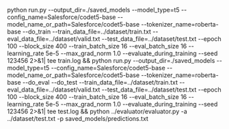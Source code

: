 python run.py --output_dir=./saved_models --model_type=t5 --config_name=Salesforce/codet5-base --model_name_or_path=Salesforce/codet5-base --tokenizer_name=roberta-base --do_train --train_data_file=../dataset/train.txt --eval_data_file=../dataset/valid.txt --test_data_file=../dataset/test.txt --epoch 100 --block_size 400 --train_batch_size 16 --eval_batch_size 16 --learning_rate 5e-5 --max_grad_norm 1.0 --evaluate_during_training --seed 123456 2>&1| tee train.log && python run.py --output_dir=./saved_models --model_type=t5 --config_name=Salesforce/codet5-base --model_name_or_path=Salesforce/codet5-base --tokenizer_name=roberta-base --do_eval --do_test --train_data_file=../dataset/train.txt --eval_data_file=../dataset/valid.txt --test_data_file=../dataset/test.txt --epoch 100 --block_size 400 --train_batch_size 16 --eval_batch_size 16 --learning_rate 5e-5 --max_grad_norm 1.0 --evaluate_during_training --seed 123456 2>&1| tee test.log && python ../evaluator/evaluator.py -a ../dataset/test.txt -p saved_models/predictions.txt